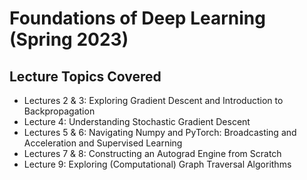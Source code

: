 # Foundations of Deep Learning (Spring 2023)

## Lecture Topics Covered
* Lectures 2 & 3: Exploring Gradient Descent and Introduction to Backpropagation
* Lecture 4: Understanding Stochastic Gradient Descent
* Lectures 5 & 6: Navigating Numpy and PyTorch: Broadcasting and Acceleration and Supervised Learning
* Lectures 7 & 8: Constructing an Autograd Engine from Scratch
* Lecture 9: Exploring (Computational) Graph Traversal Algorithms
 

